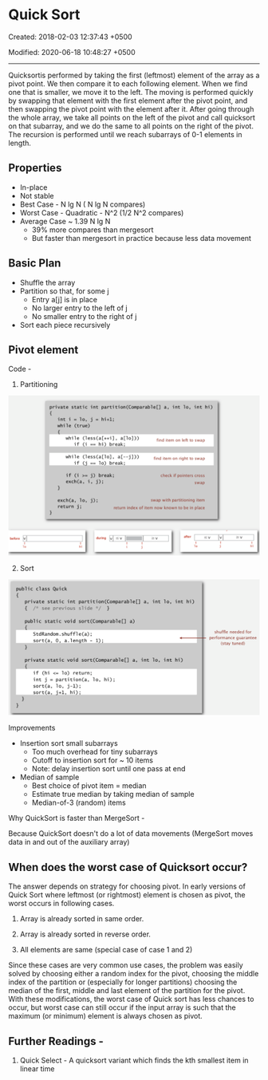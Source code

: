 # Quick Sort

Created: 2018-02-03 12:37:43 +0500

Modified: 2020-06-18 10:48:27 +0500

---

Quicksortis performed by taking the first (leftmost) element of the array as a pivot point. We then compare it to each following element. When we find one that is smaller, we move it to the left. The moving is performed quickly by swapping that element with the first element after the pivot point, and then swapping the pivot point with the element after it. After going through the whole array, we take all points on the left of the pivot and call quicksort on that subarray, and we do the same to all points on the right of the pivot. The recursion is performed until we reach subarrays of 0-1 elements in length.

## Properties
-   In-place
-   Not stable
-   Best Case - N lg N ( N lg N compares)
-   Worst Case - Quadratic - N^2 (1/2 N^2 compares)
-   Average Case ~ 1.39 N lg N
    -   39% more compares than mergesort
    -   But faster than mergesort in practice because less data movement

## Basic Plan
-   Shuffle the array
-   Partition so that, for some j
    -   Entry a[j] is in place
    -   No larger entry to the left of j
    -   No smaller entry to the right of j
-   Sort each piece recursively

## Pivot element

Code -

1.  Partitioning

![image](media/Quick-Sort-image1.png)

2.  Sort

![image](media/Quick-Sort-image2.png)

Improvements
-   Insertion sort small subarrays
    -   Too much overhead for tiny subarrays
    -   Cutoff to insertion sort for ~ 10 items
    -   Note: delay insertion sort until one pass at end
-   Median of sample
    -   Best choice of pivot item = median
    -   Estimate true median by taking median of sample
    -   Median-of-3 (random) items

Why QuickSort is faster than MergeSort -

Because QuickSort doesn't do a lot of data movements (MergeSort moves data in and out of the auxiliary array)

## When does the worst case of Quicksort occur?

The answer depends on strategy for choosing pivot. In early versions of Quick Sort where leftmost (or rightmost) element is chosen as pivot, the worst occurs in following cases.

1.  Array is already sorted in same order.

2.  Array is already sorted in reverse order.

3.  All elements are same (special case of case 1 and 2)

Since these cases are very common use cases, the problem was easily solved by choosing either a random index for the pivot, choosing the middle index of the partition or (especially for longer partitions) choosing the median of the first, middle and last element of the partition for the pivot. With these modifications, the worst case of Quick sort has less chances to occur, but worst case can still occur if the input array is such that the maximum (or minimum) element is always chosen as pivot.

## Further Readings -

1.  Quick Select - A quicksort variant which finds the kth smallest item in linear time
